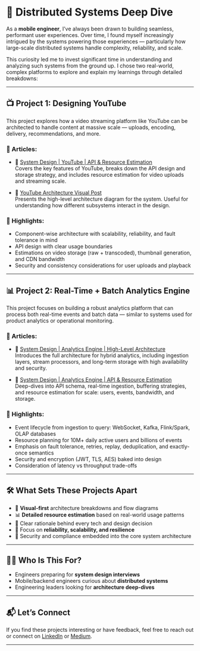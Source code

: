 # 📡 Distributed Systems Deep Dive

As a **mobile engineer**, I’ve always been drawn to building seamless, performant user experiences. Over time, I found myself increasingly intrigued by the systems powering those experiences — particularly how large-scale distributed systems handle complexity, reliability, and scale.

This curiosity led me to invest significant time in understanding and analyzing such systems from the ground up. I chose two real-world, complex platforms to explore and explain my learnings through detailed breakdowns:

---

## 📺 Project 1: Designing YouTube

This project explores how a video streaming platform like YouTube can be architected to handle content at massive scale — uploads, encoding, delivery, recommendations, and more.

### 📘 Articles:

- 🔗 [System Design | YouTube | API & Resource Estimation](https://medium.com/@s.sivaguru11/system-design-youtube-part-1-7db0ae89c95b)  
  Covers the key features of YouTube, breaks down the API design and storage strategy, and includes resource estimation for video uploads and streaming scale.

- 🔗 [YouTube Architecture Visual Post](https://medium.com/me/stats/post/5fdd47b4de25)  
  Presents the high-level architecture diagram for the system. Useful for understanding how different subsystems interact in the design.

### 🧠 Highlights:
- Component-wise architecture with scalability, reliability, and fault tolerance in mind
- API design with clear usage boundaries
- Estimations on video storage (raw + transcoded), thumbnail generation, and CDN bandwidth
- Security and consistency considerations for user uploads and playback

---

## 📊 Project 2: Real-Time + Batch Analytics Engine

This project focuses on building a robust analytics platform that can process both real-time events and batch data — similar to systems used for product analytics or operational monitoring.

### 📘 Articles:

- 🔗 [System Design | Analytics Engine | High-Level Architecture](https://medium.com/@s.sivaguru11/system-design-analytics-engine-78e3e5cc517d)  
  Introduces the full architecture for hybrid analytics, including ingestion layers, stream processors, and long-term storage with high availability and security.

- 🔗 [System Design | Analytics Engine | API & Resource Estimation](https://medium.com/@s.sivaguru11/system-design-analytics-engine-api-resource-estimation-fc50e55fe8cf)  
  Deep-dives into API schema, real-time ingestion, buffering strategies, and resource estimation for scale: users, events, bandwidth, and storage.

### 🧠 Highlights:
- Event lifecycle from ingestion to query: WebSocket, Kafka, Flink/Spark, OLAP databases
- Resource planning for 10M+ daily active users and billions of events
- Emphasis on fault tolerance, retries, replay, deduplication, and exactly-once semantics
- Security and encryption (JWT, TLS, AES) baked into design
- Consideration of latency vs throughput trade-offs

---

## 🛠️ What Sets These Projects Apart

- 📌 **Visual-first** architecture breakdowns and flow diagrams
- 📊 **Detailed resource estimation** based on real-world usage patterns
- 🚀 Clear rationale behind every tech and design decision
- 🧱 Focus on **reliability, scalability, and resilience**
- 🔐 Security and compliance embedded into the core system architecture

---

## 👨‍💻 Who Is This For?

- Engineers preparing for **system design interviews**
- Mobile/backend engineers curious about **distributed systems**
- Engineering leaders looking for **architecture deep-dives**

---

## 📬 Let’s Connect

If you find these projects interesting or have feedback, feel free to reach out or connect on [LinkedIn](https://www.linkedin.com/in/azhagarasan-shiva-39361557/) or [Medium](https://medium.com/@s.sivaguru11).

---
